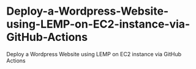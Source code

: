 # Deploy-a-Wordpress-Website-using-LEMP-on-EC2-instance-via-GitHub-Actions
Deploy a Wordpress Website using LEMP on EC2 instance via GitHub Actions
